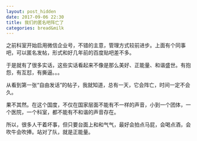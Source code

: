 ```yaml
---
layout: post_hidden
date: 2017-09-06 22:30
title: 我们的匿名吧阵亡了
categories: bread&milk
---
```

之前科室开始启用微信企业号，不错的主意，管理方式较前进步。上面有个同事吧，可以匿名发帖，形式和好几年前的百度贴吧差不多。

于是就有了很多实话，这些实话看起来不像是那么美好、正能量、和谐盛世。有抱怨，有互怼，有撕逼。。。

从看到第一张“自由发话”的帖子，我就知道，总有一天，它会阵亡，时间一定不会久。

果不其然。在这个国度，不仅在国家层面不能有不一样的声音，小到一个团体，一个医院，一个科室，都不能有不和谐的声音存在。

所以，很多人干着坏事，但只要台面上和和气气，最好会拍点马屁，会喝点酒，会吹牛会吹捧。站对了队，就是正能量。
